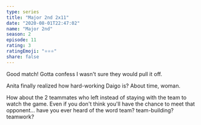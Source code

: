 ```yaml
--- 
type: series 
title: "Major 2nd 2x11" 
date: "2020-08-01T22:47:02" 
name: "Major 2nd" 
season: 2 
episode: 11 
rating: 3 
ratingEmoji: "⭐️⭐️⭐️" 
share: false 
---
```


Good match! Gotta confess I wasn't sure they would pull it off.

Anita finally realized how hard-working Daigo is? About time, woman.

How about the 2 teammates who left instead of staying with the team to watch the game. Even if you don't think you'll have the chance to meet that opponent... have you ever heard of the word team? team-building? teamwork?
